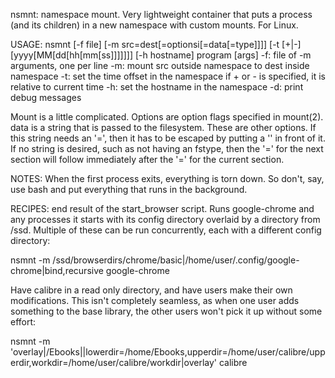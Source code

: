 nsmnt: namespace mount.  Very lightweight container that puts a process (and its children) in a new namespace with custom mounts.  For Linux.

USAGE: nsmnt [-f file] [-m src=dest[=optionsi[=data[=type]]]] [-t [+|-][yyyy[MM[dd[hh[mm[ss]]]]]]] [-h hostname] program [args]
-f: file of -m arguments, one per line
-m: mount src outside namespace to dest inside namespace
-t: set the time offset in the namespace
if + or - is specified, it is relative to current time
-h: set the hostname in the namespace
-d: print debug messages

Mount is a little complicated.  Options are option flags specified in mount(2).
data is a string that is passed to the filesystem.  These are other options.  If this string needs an '=', then it has to be escaped by putting a '\' in front of it.  If no string is desired, such as not having an fstype, then the '=' for the next section will follow immediately after the '=' for the current section.


NOTES:
   When the first process exits, everything is torn down.  So don't, say, use bash and put everything that runs in the background. 



RECIPES:
   end result of the start_browser script.  Runs google-chrome and any processes it starts with its config directory overlaid by a directory from /ssd.  Multiple of these can be run concurrently, each with a different config directory:

nsmnt -m /ssd/browserdirs/chrome/basic|/home/user/.config/google-chrome|bind,recursive google-chrome


   Have calibre in a read only directory, and have users make their own modifications.  This isn't completely seamless, as when one user adds something to the base library, the other users won't pick it up without some effort:

nsmnt -m 'overlay|/Ebooks||lowerdir=/home/Ebooks,upperdir=/home/user/calibre/upperdir,workdir=/home/user/calibre/workdir|overlay' calibre



